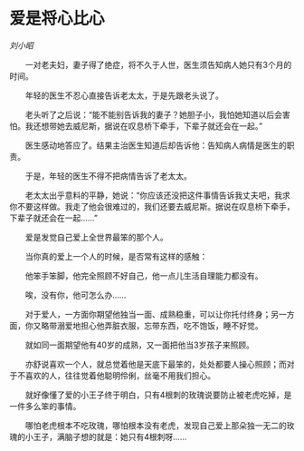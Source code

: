 # 爱是将心比心

*刘小昭*

　　一对老夫妇，妻子得了绝症，将不久于人世，医生须告知病人她只有3个月的时间。

　　年轻的医生不忍心直接告诉老太太，于是先跟老头说了。

　　老头听了之后说：“能不能别告诉我的妻子？她胆子小，我怕她知道以后会害怕。我还想带她去威尼斯，据说在叹息桥下牵手，下辈子就还会在一起。”

　　医生感动地答应了。结果主治医生知道后却告诉他：告知病人病情是医生的职责。

　　于是，年轻的医生不得不把病情告诉了老太太。

　　老太太出乎意料的平静，她说：“你应该还没把这件事情告诉我丈夫吧，我求你不要这样做。我走了他会很难过的，我们还要去威尼斯。据说在叹息桥下牵手，下辈子就还会在一起……”

　　爱是发觉自己爱上全世界最笨的那个人。

　　当你真的爱上一个人的时候，是否常有这样的感触：

　　他笨手笨脚，他完全照顾不好自己，他一点儿生活自理能力都没有。

　　唉，没有你，他可怎么办……

　　对于爱人，一方面你期望他独当一面、成熟稳重，可以让你托付终身；另一方面，你又略带溺爱地担心他弄脏衣服，忘带东西，吃不饱饭，睡不好觉。

　　就如同一面期望他有40岁的成熟，又一面把他当3岁孩子来照顾。

　　亦舒说喜欢一个人，就总觉着他是天底下最笨的，处处都要人操心照顾；而对于不喜欢的人，往往觉着他聪明伶俐，丝毫不用我们担心。

　　就好像懂了爱的小王子终于明白，只有4根刺的玫瑰说要防止被老虎吃掉，是一件多么笨的事情。

　　哪怕老虎根本不吃玫瑰，哪怕根本没有老虎，发现自己爱上那朵独一无二的玫瑰的小王子，满脑子想的就是：她只有4根刺呀……